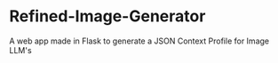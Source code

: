 # Refined-Image-Generator
A web app made in Flask to generate a JSON Context Profile for Image LLM's 
